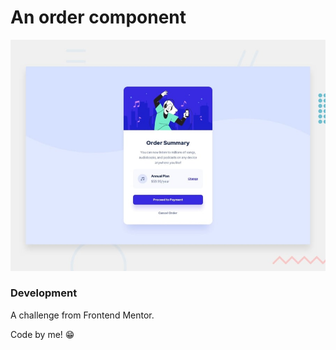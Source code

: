 # An order component

![Design preview for the order component.](./images/preview.jpg)

### Development

A challenge from Frontend Mentor.

Code by me! 😁
